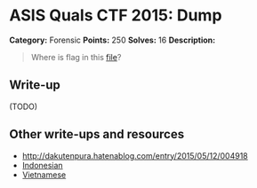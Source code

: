 # ASIS Quals CTF 2015: Dump

**Category:** Forensic
**Points:** 250
**Solves:** 16
**Description:**

> Where is flag in this [file](http://tasks.asis-ctf.ir/dump_afd637ec02406cd89caed36d74849cf1)?

## Write-up

(TODO)

## Other write-ups and resources

* <http://dakutenpura.hatenablog.com/entry/2015/05/12/004918>
* [Indonesian](https://github.com/rentjongteam/write-ups-2015/tree/master/asis-quals-2015/dump)
* [Vietnamese](https://babyphd.net/2015/05/asis-quals-ctf-2015-grids-writeup/)
